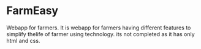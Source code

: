 # FarmEasy
Webapp for farmers. 
It is webapp for farmers having different features to simplify thelife of farmer using technology. 
its not completed as it has only html and css. 
